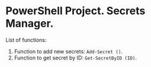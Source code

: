 # PowerShell Project. Secrets Manager.
List of functions:
1) Function to add new secrets: <code>Add-Secret ()</code>.
2) Function to get secret by ID: <code>Get-SecretByID (ID)</code>.
